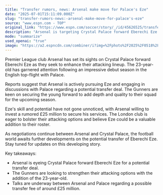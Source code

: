 ```yaml
---
title: "Transfer rumors, news: Arsenal make move for Palace's Eze"
date: "2025-07-01T15:11:09.000Z"
slug: "transfer-rumors-news:-arsenal-make-move-for-palace's-eze"
source: "www.espn.com - TOP"
original_link: "https://www.espn.com/soccer/story/_/id/45626525/transfer-rumors-news-arsenal-make-move-palace-forward-eze"
description: "Arsenal is targeting Crystal Palace forward Eberechi Eze to enhance their attacking lineup, with reports indicating active discussions between the clubs for a potential transfer deal. The Gunners are willing to invest £25 million in the 23-year-old, recognizing his skill and potential as a valuable addition to their squad. As negotiations progress, the football world eagerly awaits further updates on this developing story."
mode: "summarize"
used_openai: "true"
image: "https://a2.espncdn.com/combiner/i?img=%2Fphoto%2F2025%2F0518%2Fr1494835_1296x729_16%2D9.jpg"
---
```


Premier League club Arsenal has set its sights on Crystal Palace forward Eberechi Eze as they seek to enhance their attacking lineup. The 23-year-old has garnered attention following an impressive debut season in the English top-flight with Palace.

Reports suggest that Arsenal is actively pursuing Eze and engaging in discussions with Palace regarding a potential transfer deal. The Gunners are keen on securing the young forward to add depth and quality to their squad for the upcoming season.

Eze's skill and potential have not gone unnoticed, with Arsenal willing to invest a rumored £25 million to secure his services. The London club is eager to bolster their attacking options and believe Eze could be a valuable addition to their roster.

As negotiations continue between Arsenal and Crystal Palace, the football world awaits further developments on the potential transfer of Eberechi Eze. Stay tuned for updates on this developing story.

Key takeaways:
- Arsenal is eyeing Crystal Palace forward Eberechi Eze for a potential transfer deal.
- The Gunners are looking to strengthen their attacking options with the addition of the 23-year-old.
- Talks are underway between Arsenal and Palace regarding a possible transfer fee of around £25 million.